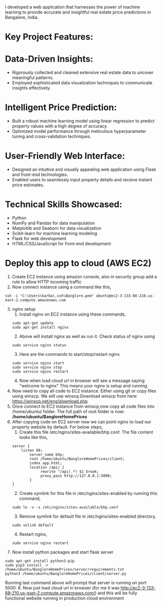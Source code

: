 
I developed a web application that harnesses the power of machine learning to provide accurate and insightful real estate price predictions in Bangalore, India.
# Key Project Features:
# Data-Driven Insights:
- Rigorously collected and cleaned extensive real estate data to uncover meaningful patterns.
- Employed sophisticated data visualization techniques to communicate insights effectively. 
# Intelligent Price Prediction:
- Built a robust machine learning model using linear regression to predict property values with a high degree of accuracy.
- Optimized model performance through meticulous hyperparameter tuning and cross-validation techniques.
# User-Friendly Web Interface:
- Designed an intuitive and visually appealing web application using Flask and front-end technologies.
- Enabled users to seamlessly input property details and receive instant price estimates. 
# Technical Skills Showcased:
- Python
- NumPy and Pandas for data manipulation
- Matplotlib and Seaborn for data visualization
- Scikit-learn for machine learning modeling
- Flask for web development
- HTML/CSS/JavaScript for front-end development

# Deploy this app to cloud (AWS EC2)

1. Create EC2 instance using amazon console, also in security group add a rule to allow HTTP incoming traffic
2. Now connect instance using a command like this,
```
ssh -i "C:\Users\karba\.ssh\Banglore.pem" ubuntu@ec2-3-133-88-210.us-east-2.compute.amazonaws.com
```
3. nginx setup
   1. Install nginx on EC2 instance using these commands,
   ```
   sudo apt-get update
   sudo apt-get install nginx
   ```
   2. Above will install nginx as well as run it. Check status of nginx using
   ```
   sudo service nginx status
   ```
   3. Here are the commands to start/stop/restart nginx
   ```
   sudo service nginx start
   sudo service nginx stop
   sudo service nginx restart
   ```
   4. Now when load cloud url in browser will see a message saying "welcome to nginx" This means your nginx is setup and running.
4. Now need to copy all code to EC2 instance. Either using git or copy files using winscp. We will use winscp.Download winscp from here: https://winscp.net/eng/download.php
5. Once connect to EC2 instance from winscp,now copy all code files into /home/ubuntu/ folder. The full path of root folder is now: **/home/ubuntu/BangloreHomePrices**
6.  After copying code on EC2 server now we can point nginx to load our property website by default. For below steps,
    1. Create this file /etc/nginx/sites-available/bhp.conf. The file content looks like this,
    ```
    server {
	    listen 80;
            server_name bhp;
            root /home/ubuntu/BangloreHomePrices/client;
            index app.html;
            location /api/ {
                 rewrite ^/api(.*) $1 break;
                 proxy_pass http://127.0.0.1:5000;
            }
    }
    ```
    2. Create symlink for this file in /etc/nginx/sites-enabled by running this command,
    ```
    sudo ln -v -s /etc/nginx/sites-available/bhp.conf
    ```
    3. Remove symlink for default file in /etc/nginx/sites-enabled directory,
    ```
    sudo unlink default
    ```
    4. Restart nginx,
    ```
    sudo service nginx restart
    ```
7. Now install python packages and start flask server
```
sudo apt-get install python3-pip
sudo pip3 install -r /home/ubuntu/BangloreHomePrices/server/requirements.txt
python3 /home/ubuntu/BangloreHomePrices/client/server.py
```
Running last command above will prompt that server is running on port 5000.
8. Now just load cloud url in browser (for me it was http://ec2-3-133-88-210.us-east-2.compute.amazonaws.com/) and this will be fully functional website running in production cloud environment
